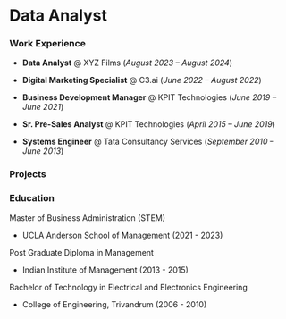 # Data Analyst


### Work Experience
- **Data Analyst** @ XYZ Films (_August 2023 – August 2024_)

- **Digital Marketing Specialist** @ C3.ai (_June 2022 – August 2022_)

- **Business Development Manager** @ KPIT Technologies (_June 2019 – June 2021_)

- **Sr. Pre-Sales Analyst** @ KPIT Technologies	(_April 2015 – June 2019_)

- **Systems Engineer** @ Tata Consultancy Services (_September 2010 – June 2013_)

### Projects


### Education
Master of Business Administration (STEM)
* UCLA Anderson School of Management (2021 - 2023)

Post Graduate Diploma in Management
* Indian Institute of Management (2013 - 2015)

Bachelor of Technology in Electrical and Electronics Engineering
* College of Engineering, Trivandrum (2006 - 2010)
